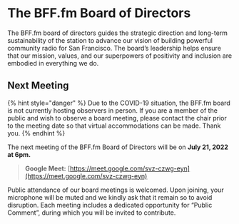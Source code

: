 # The BFF.fm Board of Directors

The BFF.fm board of directors guides the strategic direction and long-term sustainability of the station to advance our vision of building powerful community radio for San Francisco. The board’s leadership helps ensure that our mission, values, and our superpowers of positivity and inclusion are embodied in everything we do.

## Next Meeting

{% hint style="danger" %}
Due to the COVID-19 situation, the BFF.fm board is not currently hosting observers in person. If you are a member of the public and wish to observe a board meeting, please contact the chair prior to the meeting date so that virtual accommodations can be made. Thank you.
{% endhint %}

The next meeting of the BFF.fm Board of Directors will be on **July 21, 2022 at 6pm.**

> **Google Meet:** [https://meet.google.com/svz-czwg-eyn](https://meet.google.com/svz-czwg-eyn)

Public attendance of our board meetings is welcomed. Upon joining, your microphone will be muted and we kindly ask that it remain so to avoid disruption. Each meeting includes a dedicated opportunity for “Public Comment”, during which you will be invited to contribute.
